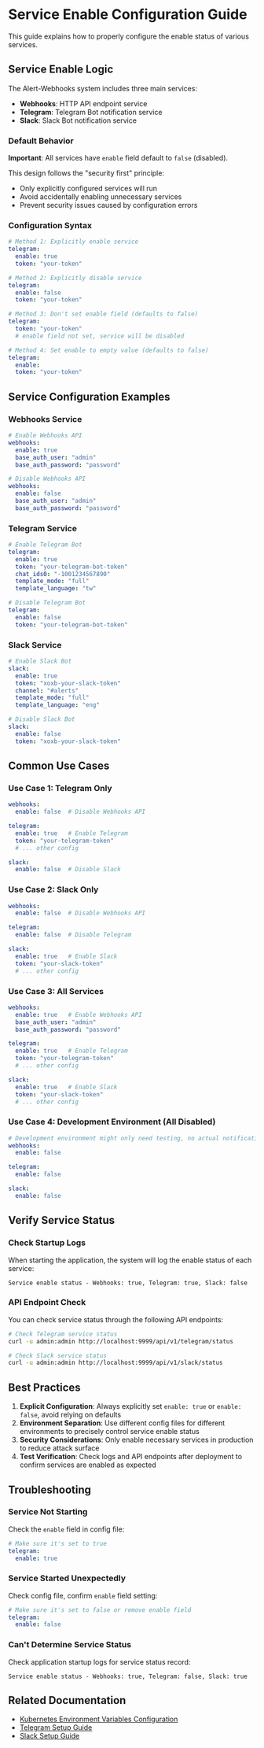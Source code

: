 # Service Enable Configuration Guide

This guide explains how to properly configure the enable status of various services.

## Service Enable Logic

The Alert-Webhooks system includes three main services:
- **Webhooks**: HTTP API endpoint service
- **Telegram**: Telegram Bot notification service  
- **Slack**: Slack Bot notification service

### Default Behavior

**Important**: All services have `enable` field default to `false` (disabled).

This design follows the "security first" principle:
- Only explicitly configured services will run
- Avoid accidentally enabling unnecessary services
- Prevent security issues caused by configuration errors

### Configuration Syntax

```yaml
# Method 1: Explicitly enable service
telegram:
  enable: true
  token: "your-token"

# Method 2: Explicitly disable service  
telegram:
  enable: false
  token: "your-token"

# Method 3: Don't set enable field (defaults to false)
telegram:
  token: "your-token"
  # enable field not set, service will be disabled

# Method 4: Set enable to empty value (defaults to false)
telegram:
  enable: 
  token: "your-token"
```

## Service Configuration Examples

### Webhooks Service

```yaml
# Enable Webhooks API
webhooks:
  enable: true
  base_auth_user: "admin"
  base_auth_password: "password"

# Disable Webhooks API  
webhooks:
  enable: false
  base_auth_user: "admin"
  base_auth_password: "password"
```

### Telegram Service

```yaml
# Enable Telegram Bot
telegram:
  enable: true
  token: "your-telegram-bot-token"
  chat_ids0: "-1001234567890"
  template_mode: "full"
  template_language: "tw"

# Disable Telegram Bot
telegram:
  enable: false
  token: "your-telegram-bot-token"
```

### Slack Service

```yaml
# Enable Slack Bot
slack:
  enable: true
  token: "xoxb-your-slack-token"
  channel: "#alerts"
  template_mode: "full"
  template_language: "eng"

# Disable Slack Bot
slack:
  enable: false
  token: "xoxb-your-slack-token"
```

## Common Use Cases

### Use Case 1: Telegram Only

```yaml
webhooks:
  enable: false  # Disable Webhooks API

telegram:
  enable: true   # Enable Telegram
  token: "your-telegram-token"
  # ... other config

slack:
  enable: false  # Disable Slack
```

### Use Case 2: Slack Only

```yaml
webhooks:
  enable: false  # Disable Webhooks API

telegram:
  enable: false  # Disable Telegram

slack:
  enable: true   # Enable Slack
  token: "your-slack-token"
  # ... other config
```

### Use Case 3: All Services

```yaml
webhooks:
  enable: true   # Enable Webhooks API
  base_auth_user: "admin"
  base_auth_password: "password"

telegram:
  enable: true   # Enable Telegram
  token: "your-telegram-token"
  # ... other config

slack:
  enable: true   # Enable Slack
  token: "your-slack-token"
  # ... other config
```

### Use Case 4: Development Environment (All Disabled)

```yaml
# Development environment might only need testing, no actual notifications
webhooks:
  enable: false

telegram:
  enable: false

slack:
  enable: false
```

## Verify Service Status

### Check Startup Logs

When starting the application, the system will log the enable status of each service:

```
Service enable status - Webhooks: true, Telegram: true, Slack: false
```

### API Endpoint Check

You can check service status through the following API endpoints:

```bash
# Check Telegram service status
curl -u admin:admin http://localhost:9999/api/v1/telegram/status

# Check Slack service status  
curl -u admin:admin http://localhost:9999/api/v1/slack/status
```

## Best Practices

1. **Explicit Configuration**: Always explicitly set `enable: true` or `enable: false`, avoid relying on defaults
2. **Environment Separation**: Use different config files for different environments to precisely control service enable status
3. **Security Considerations**: Only enable necessary services in production to reduce attack surface
4. **Test Verification**: Check logs and API endpoints after deployment to confirm services are enabled as expected

## Troubleshooting

### Service Not Starting

Check the `enable` field in config file:
```yaml
# Make sure it's set to true
telegram:
  enable: true
```

### Service Started Unexpectedly

Check config file, confirm `enable` field setting:
```yaml
# Make sure it's set to false or remove enable field
telegram:
  enable: false
```

### Can't Determine Service Status

Check application startup logs for service status record:
```
Service enable status - Webhooks: true, Telegram: false, Slack: true
```

## Related Documentation

- [Kubernetes Environment Variables Configuration](./kubernetes-env-vars.md)
- [Telegram Setup Guide](./telegram_setup.md)
- [Slack Setup Guide](./slack_setup.md)
